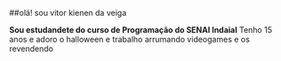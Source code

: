 ##olá! sou vitor kienen da veiga

**Sou estudandete do curso de Programação do SENAI Indaial**
Tenho 15 anos
e adoro o halloween
e trabalho arrumando videogames e os revendendo
